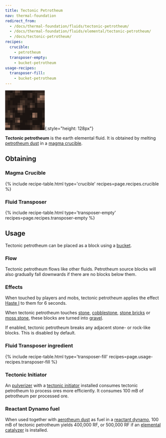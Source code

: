 ```yaml
---
title: Tectonic Petrotheum
nav: thermal-foundation
redirect_from:
  - /docs/thermal-foundation/fluids/tectonic-petrotheum/
  - /docs/thermal-foundation/fluids/elemental/tectonic-petrotheum/
  - /docs/tectonic-petrotheum/
recipes:
  crucible:
    - petrotheum
  transposer-empty:
    - bucket-petrotheum
usage-recipes:
  transposer-fill:
    - bucket-petrotheum
---
```


![Tectonic petrotheum](/assets/images/thermal-foundation/tectonic-petrotheum.gif){:style="height: 128px"}


**Tectonic petrotheum** is the earth elemental fluid. It is obtained by melting
[petrotheum dust](/docs/petrotheum-dust/) in a [magma
crucible](/docs/magma-crucible/).


Obtaining
---------

### Magma Crucible
{% include recipe-table.html type='crucible' recipes=page.recipes.crucible %}

### Fluid Transposer
{% include recipe-table.html type='transposer-empty' recipes=page.recipes.transposer-empty %}


Usage
-----

Tectonic petrotheum can be placed as a block using a
[bucket](https://minecraft.gamepedia.com/Bucket).

### Flow
Tectonic petrotheum flows like other fluids. Petrotheum source blocks will also
gradually fall downwards if there are no blocks below them.

### Effects
When touched by players and mobs, tectonic petrotheum applies the effect [Haste
I](https://minecraft.gamepedia.com/Status_effect#Haste) to them for 6 seconds.

When tectonic petrotheum touches [stone](https://minecraft.gamepedia.com/Stone),
[cobblestone](https://minecraft.gamepedia.com/Cobblestone), [stone
bricks](https://minecraft.gamepedia.com/Stone_Bricks) or [moss
stone](https://minecraft.gamepedia.com/Moss_Stone), these blocks are turned into
[gravel](https://minecraft.gamepedia.com/Gravel).

If enabled, tectonic petrotheum breaks any adjacent stone- or rock-like blocks.
This is disabled by default.

### Fluid Transposer ingredient
{% include recipe-table.html type='transposer-fill' recipes=page.usage-recipes.transposer-fill %}

### Tectonic Initiator
An [pulverizer](/docs/pulverizer/) with a [tectonic
initiator](/docs/augment-tectonic-initiator/) installed consumes tectonic
petrotheum to process ores more efficiently. It consumes 100 mB of petrotheum
per processed ore.

### Reactant Dynamo fuel
When used together with [aerotheum dust](/docs/aerotheum-dust/) as fuel in a
[reactant dynamo](/docs/reactant-dynamo/), 100 mB of tectonic petrotheum yields
400,000 RF, or 500,000 RF if an [elemental
catalyzer](/docs/augment-elemental-catalyzer/) is installed.
